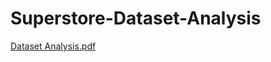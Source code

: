 # Superstore-Dataset-Analysis

[Dataset Analysis.pdf](https://github.com/user-attachments/files/16242153/Dataset.Analysis.pdf)

